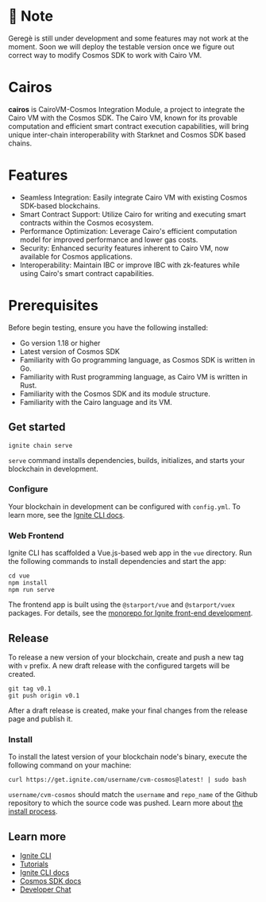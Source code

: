 # 🚧 Note
Geregè is still under development and some features may not work at the moment. Soon we will deploy the testable version once we figure out correct way to modify Cosmos SDK to work with Cairo VM. 

# Cairos
**cairos** is CairoVM-Cosmos Integration Module, a project to integrate the Cairo VM with the Cosmos SDK. The Cairo VM, known for its provable computation and efficient smart contract execution capabilities, will bring unique inter-chain interoperability with Starknet and Cosmos SDK based chains. 

# Features
- Seamless Integration: Easily integrate Cairo VM with existing Cosmos SDK-based blockchains.
- Smart Contract Support: Utilize Cairo for writing and executing smart contracts within the Cosmos ecosystem.
- Performance Optimization: Leverage Cairo's efficient computation model for improved performance and lower gas costs.
- Security: Enhanced security features inherent to Cairo VM, now available for Cosmos applications.
- Interoperability: Maintain IBC or improve IBC with zk-features while using Cairo's smart contract capabilities.

# Prerequisites
Before begin testing, ensure you have the following installed:
- Go version 1.18 or higher
- Latest version of Cosmos SDK
- Familiarity with Go programming language, as Cosmos SDK is written in Go.
- Familiarity with Rust programming language, as Cairo VM is written in Rust.
- Familiarity with the Cosmos SDK and its module structure.
- Familiarity with the Cairo language and its VM.


## Get started

```
ignite chain serve
```

`serve` command installs dependencies, builds, initializes, and starts your blockchain in development.

### Configure

Your blockchain in development can be configured with `config.yml`. To learn more, see the [Ignite CLI docs](https://docs.ignite.com).

### Web Frontend

Ignite CLI has scaffolded a Vue.js-based web app in the `vue` directory. Run the following commands to install dependencies and start the app:

```
cd vue
npm install
npm run serve
```

The frontend app is built using the `@starport/vue` and `@starport/vuex` packages. For details, see the [monorepo for Ignite front-end development](https://github.com/ignite-hq/web).

## Release
To release a new version of your blockchain, create and push a new tag with `v` prefix. A new draft release with the configured targets will be created.

```
git tag v0.1
git push origin v0.1
```

After a draft release is created, make your final changes from the release page and publish it.

### Install
To install the latest version of your blockchain node's binary, execute the following command on your machine:

```
curl https://get.ignite.com/username/cvm-cosmos@latest! | sudo bash
```
`username/cvm-cosmos` should match the `username` and `repo_name` of the Github repository to which the source code was pushed. Learn more about [the install process](https://github.com/allinbits/starport-installer).

## Learn more

- [Ignite CLI](https://ignite.com/cli)
- [Tutorials](https://docs.ignite.com/guide)
- [Ignite CLI docs](https://docs.ignite.com)
- [Cosmos SDK docs](https://docs.cosmos.network)
- [Developer Chat](https://discord.gg/ignite)

